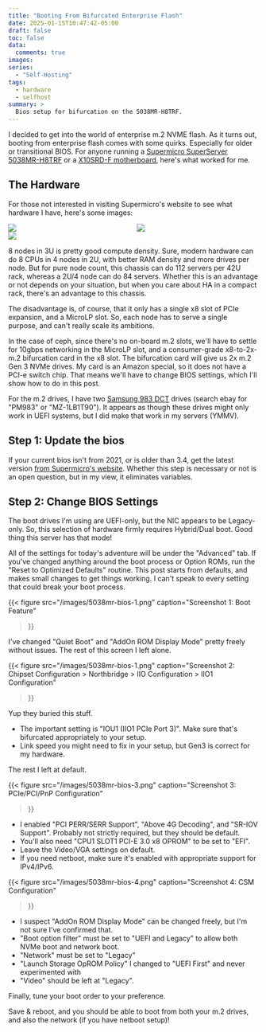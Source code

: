 ```yaml
---
title: "Booting From Bifurcated Enterprise Flash"
date: 2025-01-15T10:47:42-05:00
draft: false
toc: false
data:
  comments: true
images:
series:
  - "Self-Hosting"
tags:
  - hardware
  - selfhost
summary: >
  Bios setup for bifurcation on the 5038MR-H8TRF.
---
```


I decided to get into the world of enterprise m.2 NVME flash. As it turns out,
booting from enterprise flash comes with some quirks. Especially for older or
transitional BIOS. For anyone running a [Supermicro SuperServer 5038MR-H8TRF](https://www.supermicro.com/products/system/3U/5038/SYS-5038MR-H8TRF.cfm)
or a [X10SRD-F motherboard](https://www.supermicro.com/en/products/motherboard/X10SRD-F), here's what worked for me.

## The Hardware
For those not interested in visiting Supermicro's website to see what hardware I have, here's some images:

<div>
    <div class="row" style="columns: 2; max-width: 960px;">
        <div>
            <img src="/images/5038MR-H8TRF_angle.webp">
        </div>
        <div>
            <img src="/images/5038MR-H8TRF_rear.webp">
        </div>
    </div>
    <div class="row" style="columns: 1;">
        <div>
            <img src="/images/5038MR-H8TRF_node.webp">
        </div>
    </div>
</div>

8 nodes in 3U is pretty good compute density. Sure, modern hardware can do 8
CPUs in 4 nodes in 2U, with better RAM density and more drives per node. But
for pure node count, this chassis can do 112 servers per 42U rack, whereas a
2U/4 node can do 84 servers. Whether this is an advantage or not depends on
your situation, but when you care about HA in a compact rack, there's an
advantage to this chassis.

The disadvantage is, of course, that it only has a single x8 slot of PCIe
expansion, and a MicroLP slot. So, each node has to serve a single purpose, and
can't really scale its ambitions.

In the case of ceph, since there's no on-board m.2 slots, we'll have to settle
for 10gbps networking in the MicroLP slot, and a consumer-grade x8-to-2x-m.2
bifurcation card in the x8 slot. The bifurcation card will give us 2x m.2 Gen 3
NVMe drives. My card is an Amazon special, so it does not have a PCI-e switch
chip. That means we'll have to change BIOS settings, which I'll show how to do
in this post.

For the m.2 drives, I have two [Samsung 983 DCT](https://web.archive.org/web/20250118200717/https://www.samsung.com/us/business/support/owners/product/983-dct-series-m-2-1-9tb/) drives (search ebay for
"PM983" or "MZ-1LB1T90"). It appears as though these drives might only work in
UEFI systems, but I did make that work in my servers (YMMV).

## Step 1: Update the bios
If your current bios isn't from 2021, or is older than 3.4, get the latest
version [from Supermicro's website](https://www.supermicro.com/en/support/resources/downloadcenter/firmware/MBD-X10SRD-F/BIOS). Whether this step is necessary
or not is an open question, but in my view, it eliminates variables.

## Step 2: Change BIOS Settings

The boot drives I'm using are UEFI-only, but the NIC appears to be Legacy-only.
So, this selection of hardware firmly requires Hybrid/Dual boot. Good thing
this server has that mode!

All of the settings for today's adventure will be under the "Advanced" tab. If
you've changed anything around the boot process or Option ROMs, run the "Reset
to Optimized Defaults" routine. This post starts from defaults, and makes small
changes to get things working. I can't speak to every setting that could break
your boot process.

{{< figure
    src="/images/5038mr-bios-1.png"
    caption="Screenshot 1: Boot Feature"
>}}

I've changed "Quiet Boot" and "AddOn ROM Display Mode" pretty freely without
issues. The rest of this screen I left alone.

{{< figure
    src="/images/5038mr-bios-1.png"
    caption="Screenshot 2: Chipset Configuration > Northbridge > IIO Configuration > IIO1 Configuration"
>}}

Yup they buried this stuff.
- The important setting is "IOU1 (IIO1 PCIe Port 3)". Make sure that's bifurcated appropriately to your setup.
- Link speed you might need to fix in your setup, but Gen3 is correct for my hardware.

The rest I left at default.

{{< figure
    src="/images/5038mr-bios-3.png"
    caption="Screenshot 3: PCIe/PCI/PnP Configuration"
>}}

- I enabled "PCI PERR/SERR Support", "Above 4G Decoding", and "SR-IOV Support".
  Probably not strictly required, but they should be default.
- You'll also need "CPU1 SLOT1 PCI-E 3.0 x8 OPROM" to be set to "EFI".
- Leave the Video/VGA settings on default.
- If you need netboot, make sure it's enabled with appropriate support for IPv4/IPv6.

{{< figure
    src="/images/5038mr-bios-4.png"
    caption="Screenshot 4: CSM Configuration"
>}}

- I suspect "AddOn ROM Display Mode" can be changed freely, but I'm not sure I've
  confirmed that.
- "Boot option filter" must be set to "UEFI and Legacy" to allow both NVMe boot and network boot.
- "Network" must be set to "Legacy"
- "Launch Storage OpROM Policy" I changed to "UEFI First" and never experimented with
- "Video" should be left at "Legacy".

Finally, tune your boot order to your preference.

Save & reboot, and you should be able to boot from both your m.2 drives, and
also the network (if you have netboot setup)!
